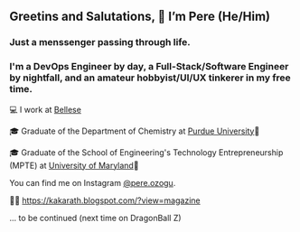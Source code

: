 ## Greetins and Salutations, 👋 I’m Pere (He/Him)
### Just a menssenger passing through life.
### I'm a DevOps Engineer by day, a Full-Stack/Software Engineer by nightfall, and an amateur hobbyist/UI/UX tinkerer in my free time. 
<!---
- 👀 I’m interested in ...
- 🌱 I’m currently learning ...
- 💞️ I’m looking to collaborate on ...
- 📫 How to reach me ...
--->

💻 I work at [Bellese](https://github.com/bellese/)

🎓 Graduate of the Department of Chemistry at [Purdue University](https://twitter.com/LifeAtPurdue)🚂

🎓 Graduate of the School of Engineering's Technology Entrepreneurship (MPTE) at [University of Maryland](https://twitter.com/uofmaryland)🐢

You can find me on Instagram [@pere.ozogu](https://www.instagram.com/pere.ozogu).

👨‍💻 https://kakarath.blogspot.com/?view=magazine

... to be continued (next time on DragonBall Z)
<!---
kakarath/kakarath is a ✨ special ✨ repository because its `README.md` (this file) appears on your GitHub profile.
You can click the Preview link to take a look at your changes.
--->
